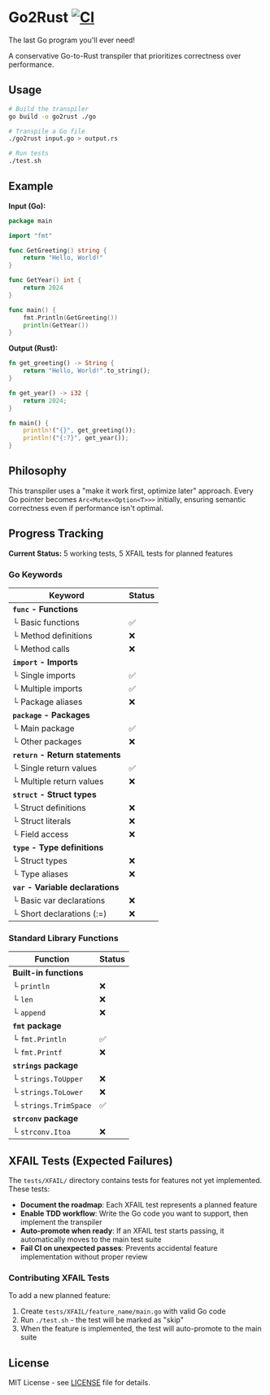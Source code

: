# Go2Rust [![CI](https://github.com/tylerlaprade/go2rust/actions/workflows/ci.yml/badge.svg)](https://github.com/tylerlaprade/go2rust/actions/workflows/ci.yml)

The last Go program you'll ever need!

A conservative Go-to-Rust transpiler that prioritizes correctness over performance.

## Usage

```bash
# Build the transpiler
go build -o go2rust ./go

# Transpile a Go file
./go2rust input.go > output.rs

# Run tests
./test.sh
```

## Example

**Input (Go):**

```go
package main

import "fmt"

func GetGreeting() string {
    return "Hello, World!"
}

func GetYear() int {
    return 2024
}

func main() {
    fmt.Println(GetGreeting())
    println(GetYear())
}
```

**Output (Rust):**

```rust
fn get_greeting() -> String {
    return "Hello, World!".to_string();
}

fn get_year() -> i32 {
    return 2024;
}

fn main() {
    println!("{}", get_greeting());
    println!("{:?}", get_year());
}
```

## Philosophy

This transpiler uses a "make it work first, optimize later" approach. Every Go pointer becomes `Arc<Mutex<Option<T>>>` initially, ensuring semantic correctness even if performance isn't optimal.

## Progress Tracking

**Current Status:** 5 working tests, 5 XFAIL tests for planned features

### Go Keywords

| Keyword | Status |
|---------|--------|
| **`func` - Functions** | |
| └ Basic functions | ✅ |
| └ Method definitions | ❌ |
| └ Method calls | ❌ |
| **`import` - Imports** | |
| └ Single imports | ✅ |
| └ Multiple imports | ✅ |
| └ Package aliases | ❌ |
| **`package` - Packages** | |
| └ Main package | ✅ |
| └ Other packages | ❌ |
| **`return` - Return statements** | |
| └ Single return values | ✅ |
| └ Multiple return values | ❌ |
| **`struct` - Struct types** | |
| └ Struct definitions | ❌ |
| └ Struct literals | ❌ |
| └ Field access | ❌ |
| **`type` - Type definitions** | |
| └ Struct types | ❌ |
| └ Type aliases | ❌ |
| **`var` - Variable declarations** | |
| └ Basic var declarations | ❌ |
| └ Short declarations (:=) | ❌ |

### Standard Library Functions

| Function | Status |
|----------|--------|
| **Built-in functions** | |
| └ `println` | ❌ |
| └ `len` | ❌ |
| └ `append` | ❌ |
| **`fmt` package** | |
| └ `fmt.Println` | ✅ |
| └ `fmt.Printf` | ❌ |
| **`strings` package** | |
| └ `strings.ToUpper` | ❌ |
| └ `strings.ToLower` | ❌ |
| └ `strings.TrimSpace` | ✅ |
| **`strconv` package** | |
| └ `strconv.Itoa` | ❌ |

## XFAIL Tests (Expected Failures)

The `tests/XFAIL/` directory contains tests for features not yet implemented. These tests:

- **Document the roadmap**: Each XFAIL test represents a planned feature
- **Enable TDD workflow**: Write the Go code you want to support, then implement the transpiler
- **Auto-promote when ready**: If an XFAIL test starts passing, it automatically moves to the main test suite
- **Fail CI on unexpected passes**: Prevents accidental feature implementation without proper review

### Contributing XFAIL Tests

To add a new planned feature:

1. Create `tests/XFAIL/feature_name/main.go` with valid Go code
2. Run `./test.sh` - the test will be marked as "skip"
3. When the feature is implemented, the test will auto-promote to the main suite

## License

MIT License - see [LICENSE](LICENSE) file for details.
